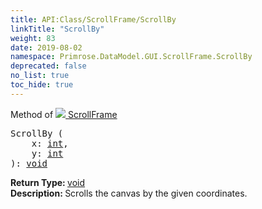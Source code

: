 ```yaml
---
title: API:Class/ScrollFrame/ScrollBy
linkTitle: "ScrollBy"
weight: 83
date: 2019-08-02
namespace: Primrose.DataModel.GUI.ScrollFrame.ScrollBy
deprecated: false
no_list: true
toc_hide: true
---
```

Method of <a href="/docs/api-reference/Class/ScrollFrame"><img src="/icons/silk/frame.png"/>&nbsp;ScrollFrame</a>
<pre class="method-declaration">
ScrollBy (
    x: <a class="type" href="/docs/api-reference/System/Primitives#int32">int</a>,
    y: <a class="type" href="/docs/api-reference/System/Primitives#int32">int</a>
): <a class="type" href="/docs/api-reference/System/void">void</a></pre>
<b>Return Type: </b>
<a class="type" href="/docs/api-reference/System/void">void</a>
<br/>
<b>Description: </b>
Scrolls the canvas by the given coordinates.

